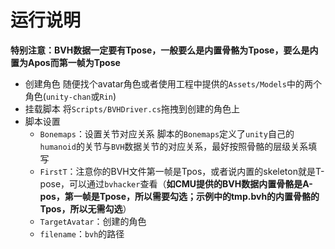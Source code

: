 # 运行说明

**特别注意：BVH数据一定要有Tpose，一般要么是内置骨骼为Tpose，要么是内置为Apos而第一帧为Tpose**

- 创建角色 随便找个avatar角色或者使用工程中提供的`Assets/Models`中的两个角色(`unity-chan`或`Rin`)
- 挂载脚本 将`Scripts/BVHDriver.cs`拖拽到创建的角色上
- 脚本设置
  - `Bonemaps`：设置关节对应关系 脚本的`Bonemaps`定义了`unity`自己的`humanoid`的关节与`BVH`数据关节的对应关系，最好按照骨骼的层级关系填写
  - `FirstT`：注意你的BVH文件第一帧是Tpos，或者说内置的skeleton就是T-pose，可以通过`bvhacker`查看（**如CMU提供的BVH数据内置骨骼是A-pos，第一帧是Tpose，所以需要勾选；示例中的tmp.bvh的内置骨骼的Tpos，所以无需勾选**）
  - `TargetAvatar`：创建的角色
  - `filename`：`bvh`的路径